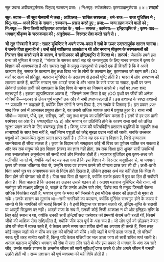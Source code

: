  

सूत उवाच अपीपलद्धर्मराज: पितृवद् रञ्जयन् प्रजा: । नि:स्पृह: सर्वकामेवय: कृष्णपादानुसेवया ॥ ४॥ **शब्दार्थ** 

**सूत: उवाच—** **श्री सूत गोस्वामी ने कहा** **; अपीपलत्—** **शासित सश्पन्नता** **; धर्म-राज:—** **राजा युधिष्ठिर ने** **; पितृ-वत्—** **अपने पिता** **के समान** **; रञ्जयन्—** **प्रसन्न करते हुए** **; प्रजा:—** **जन्म ग्रहण करने वालों को** **; नि:स्पृह:—** **बिना किसी व्यकि्तगत आकांक्षा के** **;** **सर्व—** **समस्त** **; कामेवय:—** **इन्द्रियतृप्ति से** **; कृष्ण-पाद—** **भगवान् श्रीकृष्ण के चरणकमल की** **; अनुसेवया—** **निरन्तर सेवा करते** **रहने से।** **.** 

**श्री सूत गोस्वामी ने कहा : सम्राट युधिष्टिर ने अपने राज्य-काल में सबों के ऊपर** **उदारतापूर्वक शासन चलाया। वे उनके पिता तुल्य ही थे। उन्हें कोई व्यक्तिगत आकांक्षा न थी** **और भगवान् श्रीकृष्ण के चरणकमलों की निरन्तर सेवा करते रहने के कारण, वे सभी प्रकार** **की इन्द्रियतृप्ति से विरक्त थे।** **तात्पर्य** : जैसाकि हमने इस ग्रन्थ की भूमिका में कहा है, ''संसार के समस्त कष्टï सह रहे जनसमुदाय के लिए मानव समाज में कृष्ण के विज्ञान की आवश्यकता है और समस्त राष्ट्रों के प्रमुख महापुरुषों से हमारी एक ही विनती है कि वे अपने कल्याण हेतु, समाज के कल्याण हेतु तथा विश्व भर के लोगों के कल्याण हेतु, कृष्णातत्त्व को ग्रहण करें।ÓÓ यहाँ पर सत्य की प्रतिमूॢत, महाराज युधिष्ठिर के उदाहरण से इसकी पुष्टि होती है। भारत में लोग *रामराज्य* की लालसा करते हैं, क्योंकि भगवान् राम आदर्श राजा थे और भारत के सारे राजा या सम्राट, पृथ्वी पर जन्म लेनेवाले प्रत्येक प्राणी की सश्पन्नता के लिए विश्व के भाग्य का नियमन करते थे। यहाँ पर *प्रजा:* शब्द महत्त्वपूर्ण है। इसका व्युत्पत्तिपरक आशय है, ''जिसने जन्म लिया है वह।ÓÓ पृथ्वी पर जीवों की अनेक योनियाँ हैं—जलचर से लेकर पूर्ण मनुष्यों तक और वे सभी *प्रजा* कहलाती हैं। इस ब्रह्माण्ड के स्रष्टा ब्रह्माजी ** प्रजापति ** कहलाते हैं, क्योंकि जिन लोगों ने जन्म लिया है, उन सबके वे पितामह हैं। इस प्रकार *प्रजा* शब्द जिस अर्थ में आजकल प्रयुक्त होता है, वह उससे अधिक व्यापक अर्थ में प्रयुक्त हुआ है। राजा सभी जीवों— जलचर, पौधे, वृक्ष, सरीसृप, पक्षी, पशु तथा मनुष्य का प्रतिनिधित्व करता है। इनमें से हर एक प्राणी परमेश्वर का अंश है ( *भगवद्गीता* १४.४) और भगवान् का प्रतिनिधि होने के कारण राजा सबों को उचित सुरक्षा प्रदान करने के लिए वचनबद्ध होता है। किन्तु आज की चरित्रविहीन प्रशासन पद्धतियों के राष्ट्रपति तथा तानाशाहों के साथ ऐसा नहीं है, जहाँ निश्न पशुओं को कोई सुरक्षा प्रदान नहीं की जाती, जबकि उच्चतर पशुओं को तथाकथित सुरक्षा प्रदान प्राप्त रहती है। लेकिन यह एक महान् विज्ञान है, जिसे कृष्णतत्त्व जाननेवाला ही सीख सकता है। कृष्ण के विज्ञान को समझकर कोई भी विश्व का पूर्णतम व्यक्ति बन सकता है और जब तक मनुष्य को इस विज्ञान (तत्त्व) का ज्ञान नहीं होता, तब तक शिक्षा द्वारा अॢजत सारी उपाधियाँ तथा स्नातकोत्तर अनुसंधान की सनदें व्यर्थ और निरर्थक होती हैं। महाराज युधिष्ठिर इस कृष्ण-तत्त्व को भलीभाँति जानते थे, क्योंकि यहाँ पर यह कहा गया है कि इस विज्ञान के निरन्तर अनुशीलन से, या भगवान् कृष्ण की सतत भक्तिमय सेवा से, उन्होंने राज्य पर शासन करने की योग्यता प्राप्त कर ली थी। कभी-कभी पिता अपने पुत्र पर अनावश्यक रूप से निर्दय होते दिखता है, लेकिन इसका अर्थ यह नहीं होता कि पिता ने पिता होने की योग्यता खो दी है। पिता सदा पिता ही रहता है, क्योंकि उसके ह्रïदय में पुत्र का हित ही सर्वोपरि होता है। पिता चाहता है कि उसका हर लड़का उससे बढ़कर हो। अतएव महाराज युधिष्ठिर जैसे राजा, जो सतोगुण की साक्षात् प्रतिमूॢत थे, चाहते थे कि उनके अधीन सारे लोग, विशेष रूप से मनुष्य जिनकी चेतना अधिक विकसित रहती है, भगवान् कृष्ण के भक्त बनें जिससे वे इस भौतिक संसार की झंझटों से मुक्त हो सकें। उनके शासन का मूलमंत्र था—सभी नागरिकों का कल्याण, क्योंकि मूर्तिमंत सत्त्वगुण होने के कारण वे जानते थे कि नागरिकों की भलाई किसमें है। वे इसी सिद्धान्त पर शासन चलाते रहे, इन्द्रिय-तृप्ति के राक्षसी या आसुरी सिद्धान्त पर नहीं। आदर्श राजा के रूप में, उनकी कोई निजी आकांक्षा न थी और इनि्द्रय-तृप्ति के लिए कोई स्थान न था, क्योंकि उनकी सारी इन्द्रियाँ सदा परमेश्वर की प्रेममयी सेवामें लगी रहती थीं, जिसमें जीवों की आंशिक सेवा सशि्मलित है, क्योंकि जीव परम पूर्ण के अंश रूप हैं। जो लोग पूर्ण को छोड़कर केवल अंश की सेवा में व्यस्त रहते हैं, वे केवल अपने समय तथा शक्ति दोनों का अपव्यय ही करते हैं, जिस तरह कोई मनुष्य जड़ों को न सींच कर वृक्ष की पत्तियों को सींचे। यदि जड़ों में पानी डाला जाता है, तो पत्तियाँ स्वत: पूरी तरह सजीव रहती हैं, किन्तु यदि केवल पत्तियों पर जल डाला जाय तो सारी शक्ति व्यर्थ जाती है। अतएव महाराज युधिष्ठिर भगवान् की सेवा में सदा लीन रहते थे और इस प्रकार से भगवान् के अंश रूप सारे जीव, उनके सतर्क शासन के अन्तर्गत जीवन की सारी सुविधाएँ प्राप्त करते थे और अगले जीवन में उनकी उन्नति होती थी। राज्य प्रशासन की पूर्ण व्यवस्था की यही विधि होती है। 